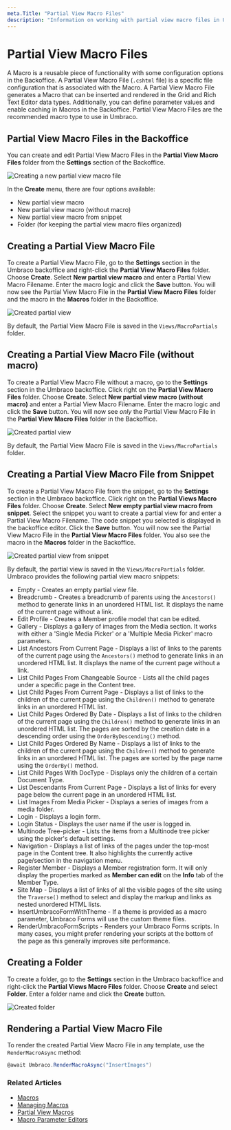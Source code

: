 ```yaml
---
meta.Title: "Partial View Macro Files"
description: "Information on working with partial view macro files in Umbraco"
---
```


# Partial View Macro Files

A Macro is a reusable piece of functionality with some configuration options in the Backoffice. A Partial View Macro File (`.cshtml` file) is a specific file configuration that is associated with the Macro. A Partial View Macro File generates a Macro that can be inserted and rendered in the Grid and Rich Text Editor data types. Additionally, you can define parameter values and enable caching in Macros in the Backoffice. Partial View Macro Files are the recommended macro type to use in Umbraco.

## Partial View Macro Files in the Backoffice

You can create and edit Partial View Macro Files in the **Partial View Macro Files** folder from the **Settings** section of the Backoffice.

![Creating a new partial view macro file](images/creating-partial-view-macro-files.png)

In the **Create** menu, there are four options available:

* New partial view macro
* New partial view macro (without macro)
* New partial view macro from snippet
* Folder (for keeping the partial view macro files organized)

## Creating a Partial View Macro File

To create a Partial View Macro File, go to the **Settings** section in the Umbraco backoffice and right-click the **Partial View Macro Files** folder. Choose **Create**. Select **New partial view macro** and enter a Partial View Macro Filename. Enter the macro logic and click the **Save** button. You will now see the Partial View Macro File in the **Partial View Macro Files** folder and the macro in the **Macros** folder in the Backoffice.

![Created partial view](images/created-partial-view-macro-file.png)

By default, the Partial View Macro File is saved in the `Views/MacroPartials` folder.

## Creating a Partial View Macro File (without macro)

To create a Partial View Macro File without a macro, go to the **Settings** section in the Umbraco backoffice. Click right on the **Partial View Macro Files** folder. Choose **Create**. Select **New partial view macro (without macro)** and enter a Partial View Macro Filename. Enter the macro logic and click the **Save** button. You will now see *only* the Partial View Macro File in the **Partial View Macro Files** folder in the Backoffice.

![Created partial view](images/created-partial-view-macro-file-without-macro.png)

By default, the Partial View Macro File is saved in the `Views/MacroPartials` folder.

## Creating a Partial View Macro File from Snippet

To create a Partial View Macro File from the snippet, go to the **Settings** section in the Umbraco backoffice. Click right on the **Partial Views Macro Files** folder. Choose **Create**. Select **New empty partial view macro from snippet**. Select the snippet you want to create a partial view for and enter a Partial View Macro Filename. The code snippet you selected is displayed in the backoffice editor. Click the **Save** button. You will now see the Partial View Macro File in the **Partial View Macro Files** folder. You also see the macro in the **Macros** folder in the Backoffice.

![Created partial view from snippet](images/created-partial-view-macro-file-from-snippet.png)

By default, the partial view is saved in the `Views/MacroPartials` folder. Umbraco provides the following partial view macro snippets:

* Empty - Creates an empty partial view file.
* Breadcrumb - Creates a breadcrumb of parents using the `Ancestors()` method to generate links in an unordered HTML list. It displays the name of the current page without a link.
* Edit Profile - Creates a Member profile model that can be edited.
* Gallery - Displays a gallery of images from the Media section. It works with either a 'Single Media Picker' or a 'Multiple Media Picker' macro parameters.
* List Ancestors From Current Page -  Displays a list of links to the parents of the current page using the `Ancestors()` method to generate links in an unordered HTML list. It displays the name of the current page without a link.
* List Child Pages From Changeable Source - Lists all the child pages under a specific page in the Content tree.
* List Child Pages From Current Page - Displays a list of links to the children of the current page using the `Children()` method to generate links in an unordered HTML list.
* List Child Pages Ordered By Date -  Displays a list of links to the children of the current page using the `Children()` method to generate links in an unordered HTML list. The pages are sorted by the creation date in a descending order using the `OrderByDescending()` method.
* List Child Pages Ordered By Name - Displays a list of links to the children of the current page using the `Children()` method to generate links in an unordered HTML list. The pages are sorted by the page name using the `OrderBy()` method.
* List Child Pages With DocType - Displays only the children of a certain Document Type.
* List Descendants From Current Page - Displays a list of links for every page below the current page in an unordered HTML list.
* List Images From Media Picker - Displays a series of images from a media folder.
* Login - Displays a login form.
* Login Status - Displays the user name if the user is logged in.
* Multinode Tree-picker - Lists the items from a Multinode tree picker using the picker's default settings.
* Navigation - Displays a list of links of the pages under the top-most page in the Content tree. It also highlights the currently active page/section in the navigation menu.
* Register Member - Displays a Member registration form. It will only display the properties marked as **Member can edit** on the **Info** tab of the Member Type.
* Site Map - Displays a list of links of all the visible pages of the site using the `Traverse()` method to select and display the markup and links as nested unordered HTML lists.
* InsertUmbracoFormWithTheme - If a theme is provided as a macro parameter, Umbraco Forms will use the custom theme files.
* RenderUmbracoFormScripts - Renders your Umbraco Forms scripts. In many cases, you might prefer rendering your scripts at the bottom of the page as this generally improves site performance.

## Creating a Folder

To create a folder, go to the **Settings** section in the Umbraco backoffice and right-click the **Partial Views Macro Files** folder. Choose **Create** and select **Folder**. Enter a folder name and click the **Create** button.

![Created folder](images/folder.png)

## Rendering a Partial View Macro File

To render the created Partial View Macro File in any template, use the `RenderMacroAsync` method:

```csharp
@await Umbraco.RenderMacroAsync("InsertImages")
```

### Related Articles

* [Macros](../../reference/templating/macros/README.md)
* [Managing Macros](../../reference/templating/macros/managing-macros.md)
* [Partial View Macros](../../reference/templating/macros/partial-view-macros.md)
* [Macro Parameter Editors](../../extending/macro-parameter-editors.md)
